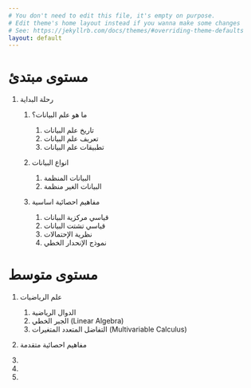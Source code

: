 ```yaml
---
# You don't need to edit this file, it's empty on purpose.
# Edit theme's home layout instead if you wanna make some changes
# See: https://jekyllrb.com/docs/themes/#overriding-theme-defaults
layout: default
---
```


# مستوى مبتدئ
1. رحلة البداية
   1. ما هو علم البيانات؟
      1. تاريخ علم البيانات
      1. تعريف علم البيانات
      1. تطبيقات علم البيانات

   1. انواع البيانات
      1. البيانات المنظمة
      1. البيانات الغير منظمة

   1. مفاهيم احصائية اساسية
      1. قياسي مركزية البيانات
      1. قياسي تشتت البيانات
      1. نظرية الإحتمالات
      1. نموذج الإنحدار الخطي

# مستوى متوسط
1. علم الرياضيات
   1. الدوال الرياضية
   1. الجبر الخطي (Linear Algebra)
   1. التفاضل المتعدد المتغيرات (Multivariable Calculus)

1. مفاهيم احصائية متقدمة
  1.
  1.
  1.
